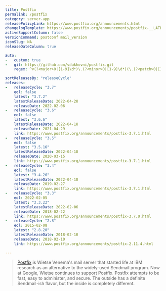 ```yaml
---
title: Postfix
permalink: /postfix
category: server-app
releasePolicyLink: https://www.postfix.org/announcements.html
changelogTemplate: https://www.postfix.org/announcements/postfix-__LATEST__.html
activeSupportColumn: false
versionCommand: postconf mail_version
iconSlug: NA
releaseDateColumn: true

auto:
-   custom: true
-   git: https://github.com/vdukhovni/postfix.git
    regex: ^v(?<major>0|[1-9]\d*)\.(?<minor>0|[1-9]\d*)(\.(?<patch>0|[1-9]\d*))?$

sortReleasesBy: "releaseCycle"
releases:
-   releaseCycle: "3.7"
    eol: false
    latest: "3.7.2"
    latestReleaseDate: 2022-04-28
    releaseDate: 2022-02-06
-   releaseCycle: "3.6"
    eol: false
    latest: "3.6.6"
    latestReleaseDate: 2022-04-18
    releaseDate: 2021-04-29
    link: https://www.postfix.org/announcements/postfix-3.7.1.html
-   releaseCycle: "3.5"
    eol: false
    latest: "3.5.16"
    latestReleaseDate: 2022-04-18
    releaseDate: 2020-03-15
    link: https://www.postfix.org/announcements/postfix-3.7.1.html
-   releaseCycle: "3.4"
    eol: false
    latest: "3.4.26"
    latestReleaseDate: 2022-04-18
    releaseDate: 2019-02-27
    link: https://www.postfix.org/announcements/postfix-3.7.1.html
-   releaseCycle: "3.3"
    eol: 2022-02-05
    latest: "3.3.22"
    latestReleaseDate: 2022-02-06
    releaseDate: 2018-02-22
    link: https://www.postfix.org/announcements/postfix-3.7.0.html
-   releaseCycle: "2.8"
    eol: 2015-02-08
    latest: "2.8.20"
    latestReleaseDate: 2018-02-10
    releaseDate: 2018-02-10
    link: https://www.postfix.org/announcements/postfix-2.11.4.html

---
```


>[Postfix](https://www.postfix.org/) is Wietse Venema's mail server that started life at IBM research as an alternative to the widely-used Sendmail program. Now at Google, Wietse continues to support Postfix.
Postfix attempts to be fast, easy to administer, and secure. The outside has a definite Sendmail-ish flavor, but the inside is completely different.
